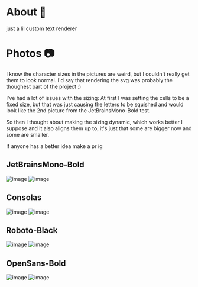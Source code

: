 # About 🚀
just a lil custom text renderer

# Photos 📷
I know the character sizes in the pictures are weird, but I couldn't really get them to look normal.
I'd say that rendering the svg was probably the thoughest part of the project :)

I've had a lot of issues with the sizing: At first I was setting the cells to be a fixed size, but that was just
causing the letters to be squished and would look like the 2nd picture from the JetBrainsMono-Bold test.

So then I thought about making the sizing dynamic, which works better I suppose and it also aligns them up to, it's just
that some are bigger now and some are smaller.

If anyone has a better idea make a pr ig

## JetBrainsMono-Bold
![image](https://github.com/user-attachments/assets/571de65f-b955-4bf8-b7a4-68ecfd64afc4)
![image](https://github.com/user-attachments/assets/4c9230c8-38ef-4960-8208-19d1dcb0a0d0)

## Consolas
![image](https://github.com/user-attachments/assets/9bb64c94-b71e-4ec2-84d6-f1c971cc1fe9)
![image](https://github.com/user-attachments/assets/30e2d11f-f0f3-495c-992d-7e2b0a99e787)

## Roboto-Black
![image](https://github.com/user-attachments/assets/cc9949e0-ec04-4d66-bd6a-e30b19a47341)
![image](https://github.com/user-attachments/assets/eddd4624-c4ff-4d7d-be07-f1703e081f87)

## OpenSans-Bold
![image](https://github.com/user-attachments/assets/6bd55989-a496-4f15-adeb-73ab5402f3fc)
![image](https://github.com/user-attachments/assets/7d9ab74e-bd09-4e57-a18f-c8b20a0acf1c)




